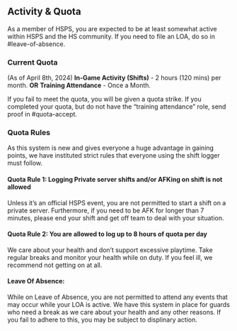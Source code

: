 ## Activity & Quota
As a member of HSPS, you are expected to be at least somewhat active within HSPS and the HS community. If you need to file an LOA, do so in #leave-of-absence.

### Current Quota
(As of April 8th, 2024)
__In-Game Activity (Shifts)__ - 2 hours (120 mins) per month.
**OR**
__Training Attendance__ - Once a Month.


If you fail to meet the quota, you will be given a quota strike. If you completed your quota, but do not have the “training attendance” role, send proof in #quota-accept.

### Quota Rules
As this system is new and gives everyone a huge advantage in gaining points, we have instituted strict rules that everyone using the shift logger must follow.

#### Quota Rule 1: Logging Private server shifts and/or AFKing on shift is not allowed
Unless it’s an official HSPS event, you are not permitted to start a shift on a private server. Furthermore, if you need to be AFK for longer than 7 minutes, please end your shift and get off team to deal with your situation.

#### Quota Rule 2: You are allowed to log up to 8 hours of quota per day
We care about your health and don’t support excessive playtime. Take regular breaks and monitor your health while on duty. If you feel ill, we recommend not getting on at all.

#### Leave Of Absence:
While on Leave of Absence, you are not permitted to attend any events that may occur while your LOA is active. We have this system in place for guards who need a break as we care about your health and any other reasons. If you fail to adhere to this, you may be subject to displinary action.